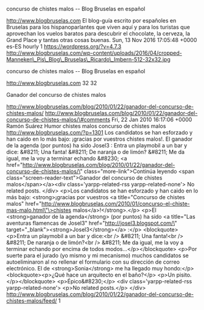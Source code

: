 concurso de chistes malos -- Blog Bruselas en español

http://www.blogbruselas.com El blog-guía escrito por españoles en
Bruselas para los hispanoparlantes que viven aquí y para los turistas
que aprovechan los vuelos baratos para descubrir el chocolate, la
cerveza, la Grand Place y tantas otras cosas buenas. Sun, 13 Nov 2016
17:05:48 +0000 es-ES hourly 1 https://wordpress.org/?v=4.7.3
http://www.blogbruselas.com/wp-content/uploads/2016/04/cropped-Manneken\_Pis\_Blog\_Bruselas\_Ricardo\_Imbern-512-32x32.jpg

concurso de chistes malos -- Blog Bruselas en español

http://www.blogbruselas.com 32 32

Ganador del concurso de chistes malos

http://www.blogbruselas.com/blog/2010/01/22/ganador-del-concurso-de-chistes-malos/
http://www.blogbruselas.com/blog/2010/01/22/ganador-del-concurso-de-chistes-malos/\#comments
Fri, 22 Jan 2010 16:17:06 +0000 Ramón Suárez Humor chistes malos
concurso de chistes malos http://www.blogbruselas.com/?p=1301 Los
candidatos se han esforzado y han caido en lo más bajo: ¡gracias por
vuestros chistes malos!. El ganador de la agenda (por puntos) ha sido
Josel3 : Entra un playmobil a un bar y dice: &\#8211; Una fanta!
&\#8211; De naranja o de limón? &\#8211; Me da igual, me la voy a
terminar echando &\#8230; \<a
href=\"http://www.blogbruselas.com/blog/2010/01/22/ganador-del-concurso-de-chistes-malos/\"
class=\"more-link\"\>Continúa leyendo \<span
class=\"screen-reader-text\"\>Ganador del concurso de chistes
malos\</span\>\</a\>\<div class=\'yarpp-related-rss
yarpp-related-none\'\> No related posts. \</div\> \<p\>Los candidatos se
han esforzado y han caido en lo más bajo: \<strong\>¡gracias por
vuestros \<a title=\"Concurso de chistes malos\"
href=\"http://www.blogbruselas.com/2010/01/concurso-el-chiste-mas-malo.html\"\>chistes
malos\</a\>!\</strong\>.\</p\> \<p\>El \<strong\>ganador de la
agenda\</strong\> (por puntos) ha sido \<a title=\"Las aventuras
flamencas de Josel3\" href=\"http://josel3.blogspot.com/\"
target=\"\_blank\"\>\<strong\>Josel3\</strong\>\</a\> :\</p\>
\<blockquote\>\<p\>Entra un playmobil a un bar y dice:\<br /\> &\#8211;
Una fanta!\<br /\> &\#8211; De naranja o de limón?\<br /\> &\#8211; Me
da igual, me la voy a terminar echando por encima de todos
modos...\</p\>\</blockquote\> \<p\>Por suerte para el jurado (yo mismo y
mi mecanismo) muchos candidatos se autoeliminaron al no rellenar el
formulario con su dirección de correo electrónico. El de
\<strong\>Sonia\</strong\> me ha llegado muy hondo:\</p\>
\<blockquote\>\<p\>¿Qué hace un arquitecto en el baño?\</p\> \<p\>Un
pisito.\</p\>\</blockquote\> \<p\>Épico&\#8230;\</p\> \<div
class=\'yarpp-related-rss yarpp-related-none\'\> \<p\>No related
posts.\</p\> \</div\>
http://www.blogbruselas.com/blog/2010/01/22/ganador-del-concurso-de-chistes-malos/feed/
1
